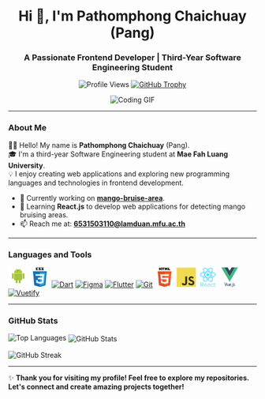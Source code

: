 <h1 align="center">Hi 👋, I'm Pathomphong Chaichuay (Pang)</h1>
<h3 align="center">A Passionate Frontend Developer | Third-Year Software Engineering Student</h3>

<p align="center">
  <img src="https://komarev.com/ghpvc/?username=6531503110&label=Profile%20views&color=0e75b6&style=flat" alt="Profile Views" />
  <a href="https://github.com/ryo-ma/github-profile-trophy">
    <img src="https://github-profile-trophy.vercel.app/?username=6531503110&margin-w=15&margin-h=15&theme=dracula" alt="GitHub Trophy" />
  </a>
</p>

<div align="center">
  <img src="https://media.giphy.com/media/qgQUggAC3Pfv687qPC/giphy.gif" alt="Coding GIF" width="500" />
</div>

---

### About Me  
👨‍💻 Hello! My name is **Pathomphong Chaichuay** (Pang).  
🎓 I'm a third-year Software Engineering student at **Mae Fah Luang University**.  
💡 I enjoy creating web applications and exploring new programming languages and technologies in frontend development.  

- 🔭 Currently working on [**mango-bruise-area**](https://github.com/6531503110/mango-bruise-area]).  
- 🌱 Learning **React.js** to develop web applications for detecting mango bruising areas.  
- 📫 Reach me at: **6531503110@lamduan.mfu.ac.th**  

---

### Languages and Tools  
<p>
  <a href="https://developer.android.com" target="_blank"><img src="https://raw.githubusercontent.com/devicons/devicon/master/icons/android/android-original-wordmark.svg" alt="Android" width="40" height="40"/></a>
  <a href="https://www.w3schools.com/css/" target="_blank"><img src="https://raw.githubusercontent.com/devicons/devicon/master/icons/css3/css3-original-wordmark.svg" alt="CSS3" width="40" height="40"/></a>
  <a href="https://dart.dev" target="_blank"><img src="https://www.vectorlogo.zone/logos/dartlang/dartlang-icon.svg" alt="Dart" width="40" height="40"/></a>
  <a href="https://www.figma.com/" target="_blank"><img src="https://www.vectorlogo.zone/logos/figma/figma-icon.svg" alt="Figma" width="40" height="40"/></a>
  <a href="https://flutter.dev" target="_blank"><img src="https://www.vectorlogo.zone/logos/flutterio/flutterio-icon.svg" alt="Flutter" width="40" height="40"/></a>
  <a href="https://git-scm.com/" target="_blank"><img src="https://www.vectorlogo.zone/logos/git-scm/git-scm-icon.svg" alt="Git" width="40" height="40"/></a>
  <a href="https://www.w3.org/html/" target="_blank"><img src="https://raw.githubusercontent.com/devicons/devicon/master/icons/html5/html5-original-wordmark.svg" alt="HTML5" width="40" height="40"/></a>
  <a href="https://developer.mozilla.org/en-US/docs/Web/JavaScript" target="_blank"><img src="https://raw.githubusercontent.com/devicons/devicon/master/icons/javascript/javascript-original.svg" alt="JavaScript" width="40" height="40"/></a>
  <a href="https://reactjs.org/" target="_blank"><img src="https://raw.githubusercontent.com/devicons/devicon/master/icons/react/react-original-wordmark.svg" alt="React" width="40" height="40"/></a>
  <a href="https://vuejs.org/" target="_blank"><img src="https://raw.githubusercontent.com/devicons/devicon/master/icons/vuejs/vuejs-original-wordmark.svg" alt="Vue.js" width="40" height="40"/></a>
  <a href="https://vuetifyjs.com/en/" target="_blank"><img src="https://bestofjs.org/logos/vuetify.svg" alt="Vuetify" width="40" height="40"/></a>
</p>

---

### GitHub Stats  
<p>
  <img align="left" src="https://github-readme-stats.vercel.app/api/top-langs?username=6531503110&show_icons=true&locale=en&layout=compact" alt="Top Languages" />
</p>
<p>&nbsp;<img align="center" src="https://github-readme-stats.vercel.app/api?username=6531503110&show_icons=true&locale=en" alt="GitHub Stats" /></p>
<p><img align="center" src="https://github-readme-streak-stats.herokuapp.com/?user=6531503110&theme=dark" alt="GitHub Streak" /></p>

---

✨ **Thank you for visiting my profile! Feel free to explore my repositories. Let's connect and create amazing projects together!**

